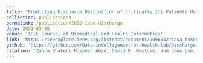 ```yaml
---
title: "Predicting Discharge Destination of Critically Ill Patients Using Machine Learning"
collection: publications
permalink: /publication/2020-ieee-discharge
date: 2021-03-20
venue: 'IEEE Journal of Biomedical and Health Informatics'
link: 'https://ieeexplore.ieee.org/abstract/document/9096542?casa_token=qfsDyXx6QycAAAAA:oXyAqkPO6iRJmB6_CdZag6e3wMlXXipTnFi8sNRhdnlZUm-T5bPr8Pd0OFAj86D-Oti1H8ZmWis'
github: 'https://github.com/data-intelligence-for-health-lab/Discharge-Prediction_eICU-CRD'
citation: 'Zahra Shakeri Hossein Abad, David M. Maslove, and Joon Lee. "Predicting Discharge Destination of Critically Ill Patients Using Machine Learning." IEEE Journal of Biomedical and Health Informatics 25.3 (2020): 827-837.'
---
```

